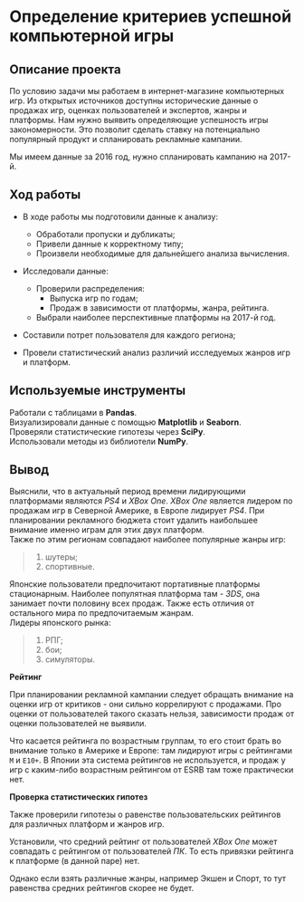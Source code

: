 # Определение критериев успешной компьютерной игры  

## Описание проекта  

По условию задачи мы работаем в интернет-магазине компьютерных игр. Из открытых источников доступны исторические данные о продажах игр, оценках пользователей и экспертов, жанры и платформы. Нам нужно выявить определяющие успешность игры закономерности. Это позволит сделать ставку на потенциально популярный продукт и спланировать рекламные кампании.  

Мы имеем данные за 2016 год, нужно спланировать кампанию на 2017-й.  

## Ход работы  

- В ходе работы мы подготовили данные к анализу:  
    * Обработали пропуски и дубликаты;  
    * Привели данные к корректному типу;  
    * Произвели необходимые для дальнейшего анализа вычисления.  

- Исследовали данные:  
    * Проверили распределения:  
      * Выпуска игр по годам;  
      * Продаж в зависимости от платформы, жанра, рейтинга.
    * Выбрали наиболее перспективные платформы на 2017-й год.   
- Составили потрет пользователя для каждого региона;  
- Провели статистический анализ различий исследуемых жанров игр и платформ.   

## Используемые инструменты  

Работали с таблицами в __Pandas__.  
Визуализировали данные с помощью __Matplotlib__ и __Seaborn__.  
Проверяли статистические гипотезы через __SciPy__.  
Использовали методы из библиотели __NumPy__. 

## Вывод  

Выяснили, что в актуальный период времени лидирующими платформами являются *PS4* и *XBox One*. *XBox One* является лидером по продажам игр в Северной Америке, в Европе лидирует *PS4*. При планировании рекламного бюджета стоит удалить наибольшее внимание именно играм для этих  двух платформ.  
Также по этим регионам совпадают наиболее популярные жанры игр:
> 1. шутеры;
> 1. спортивные.  


Японские пользователи предпочитают портативные платформы стационарным. Наиболее популятная платформа там - *3DS*, она занимает почти половину всех продаж. 
Также есть отличия от остального мира по предпочитаемым жанрам.  
Лидеры японского рынка:  
> 1. РПГ;  
> 1. бои;
> 1. симуляторы.  


**Рейтинг**  

При планировании рекламной кампании следует обращать внимание на оценки игр от критиков - они сильно коррелируют с продажами. Про оценки от пользователей такого сказать нельзя, зависимости продаж от оценки пользователей не выявили. 

Что касается рейтинга по возрастным группам, то его стоит брать во внимание только в Америке и Европе: там лидируют игры с рейтингами `M` и `E10+`. В Японии эта система рейтингов не используется, и продаж у игр с каким-либо возрастным рейтингом от ESRB там тоже практически нет.   


__Проверка статистических гипотез__  

Также проверили гипотезы о равенстве пользовательских рейтингов для различных платформ и жанров игр.  

Установили, что средний рейтинг от пользователей *XBox One* может совпадать с рейтингом от пользователей *ПК*. То есть привязки рейтинга к платформе (в данной паре) нет.  

Однако если взять различные жанры, например Экшен и Спорт, то тут равенства средних рейтингов скорее не будет. 


